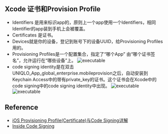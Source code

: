 Xcode 证书和Provision Profile
------
- Identifiers 是用来标识app的，原则上一个app使用一个Identifiers，相同Identifier的app装到手机上会被覆盖。
- Certificates 是证书。
- Devices就是你的设备，登记到账号下的设备UUID，给Provisioning Profiles用的。
- Provisioning Profiles是一个配置集合，指定了“哪个App” 由“哪个证书签名”，允许运行在“哪些设备”上。
![executable](https://raw.githubusercontent.com/iandai/iOSTechNote/master/CertificateAndProvisionProfile/img1.png)
- code signing identity是在双击UNIQLO_App_global_enterprise.mobileprovision之后，自动安装到Keychain Access中的带有private_key的证书。这个证书会在Xcode中的code signing中的code signing identity中出现。
![executable](https://raw.githubusercontent.com/iandai/iOSTechNote/master/CertificateAndProvisionProfile/img2.png)
![executable](https://raw.githubusercontent.com/iandai/iOSTechNote/master/CertificateAndProvisionProfile/img3.png)


Reference
-----------------
- [iOS Provisioning Profile(Certificate)与Code Signing详解](http://blog.csdn.net/phunxm/article/details/42685597) 
- [Inside Code Signing](http://www.objc.io/issue-17/inside-code-signing.html)